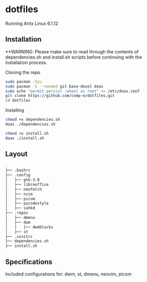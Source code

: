 # dotfiles
Running Artix Linux 6.1.12

## Installation

**WARNING: Please make sure to read through the contents of dependencies.sh and install.sh scripts before continuing with the installation process.

Cloning the repo
```bash
sudo pacman -Syu
sudo pacman -S --needed git base-devel doas
sudo echo "permit persist :wheel as root" >> /etc/doas.conf
git clone https://github.com/comp-e/dotfiles.git
cd dotfiles
```
Installing
```bash
chmod +x dependencies.sh
doas ./dependencies.sh
```
```bash
chmod +x install.sh
doas ./install.sh
```

## Layout
```bash
.
├── .bashrc
├── .config
│   ├── gtk-3.0
│   ├── libreoffice
│   ├── neofetch
│   ├── nvim
│   ├── picom
│   ├── pycodestyle
│   ├── sxhkd
├── .repos
│   ├── dmenu
│   ├── dwm
│   │   ├── dwmblocks
│   ├── st
├── .xinitrc
├── dependencies.sh
├── install.sh
```

## Specifications
Included configurations for: dwm, st, dmenu, neovim, picom
